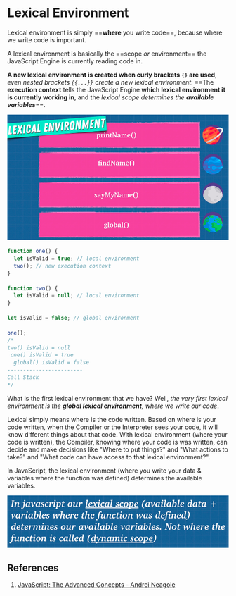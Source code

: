 # Lexical Environment

Lexical environment is simply ==**where** you write code==, because where we write code is important.

A lexical environment is basically the ==scope _or_ environment== the JavaScript Engine is currently reading code in. 

**A new lexical environment is created when curly brackets `{}` are used**, _even nested brackets `{{...}}` create a new lexical environment_. ==The **execution context** tells the JavaScript Engine **which lexical environment it is currently working in**, and the _lexical scope determines the **available variables**_==.

![lexical_environment](../../img/lexical_environment.jpg)

```js
function one() {
  let isValid = true; // local environment
  two(); // new execution context
}

function two() {
  let isValid = null; // local environment
}

let isValid = false; // global environment

one();
/*
two() isValid = null
 one() isValid = true
  global() isValid = false
------------------------
Call Stack
*/
```

What is the first lexical environment that we have? Well, _the very first lexical environment is the **global lexical environment**, where we write our code_.

Lexical simply means where is the code written. Based on where is your code written, when the Compiler or the Interpreter sees your code, it will know different things about that code. With lexical environment (where your code is written), the Compiler, knowing where your code is was written, can decide and make decisions like "Where to put things?" and "What actions to take?" and "What code can have access to that lexical environment?".

In JavaScript, the lexical environment (where you write your data & variables where the function was defined) determines the available variables.

![lexical_environment1](../../img/lexical_environment1.jpg)

## References

1. [JavaScript: The Advanced Concepts - Andrei Neagoie](https://www.udemy.com/course/advanced-javascript-concepts/)
